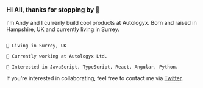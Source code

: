 ### Hi All, thanks for stopping by 🎉

I'm Andy and I currenly build cool products at Autologyx. Born and raised in Hampshire, UK and currently living in Surrey.

````

📍 Living in Surrey, UK

💼 Currently working at Autologyx Ltd.

🚀 Interested in JavaScript, TypeScript, React, Angular, Python.

````
If you're interested in collaborating, feel free to contact me via [Twitter](https://twitter.com/ANDY_J_Phill).
<!--
<!--
**andy-j-phillips/andy-j-phillips** is a ✨ _special_ ✨ repository because its `README.md` (this file) appears on your GitHub profile.

Here are some ideas to get you started:

- 🔭 I’m currently working on ...
- 🌱 I’m currently learning ...
- 👯 I’m looking to collaborate on ...
- 🤔 I’m looking for help with ...
- 💬 Ask me about ...
- 📫 How to reach me: ...
- 😄 Pronouns: ...
- ⚡ Fun fact: ...
-->
